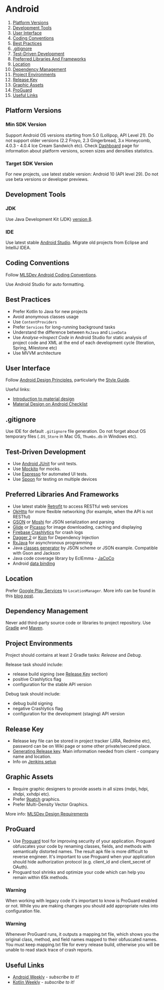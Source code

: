 # Android 

1. [Platform Versions](#platform-versions)
1. [Development Tools](#development-tools)
1. [User Interface](#user-interface)
1. [Coding Conventions](#coding-conventions)
1. [Best Practices](#best-practices)
1. [.gitignore](#gitignore)
1. [Test-Driven Development](#test-driven-development)
1. [Preferred Libraries And Frameworks](#preferred-libraries-and-frameworks)
1. [Location](#location)
1. [Dependency Management](#dependency-management)
1. [Project Environments](#project-environments)
1. [Release Key](#release-key)
1. [Graphic Assets](#graphic-assets)
1. [ProGuard](#proguard)
1. [Useful Links](#useful-links)


## Platform Versions


### Min SDK Version

Support Android OS versions starting from 5.0 (Lollipop, API Level 21). 
Do not support older versions (2.2 Froyo, 2.3 Gingerbread, 3.x Honeycomb, 4.0.3 - 4.0.4 Ice Cream Sandwich etc).
Check [Dashboard](http://developer.android.com/intl/ru/about/dashboards/index.html) page for information about platform versions, screen sizes and densities statistics.

### Target SDK Version

For new projects, use latest stable version: Android 10 (API level 29).
Do not use beta versions or developer previews.


## Development Tools


### JDK

Use Java  Development Kit (JDK) [version 8](http://www.oracle.com/technetwork/java/javase/downloads/jdk8-downloads-2133151.html).


### IDE

Use latest stable [Android Studio](http://developer.android.com/sdk/index.html).
Migrate old projects from Eclipse and IntelliJ IDEA.


## Coding Conventions

Follow [MLSDev Android Coding Conventions](/platform/android/coding-conventions.md). 

Use Android Studio for auto formatting.


## Best Practices

* Prefer Kotlin to Java for new projects
* Avoid anonymous classes usage
* Use `ContentProviders`
* Prefer `Services` for long-running background tasks
* Understand the difference between `RxJava` and `LiveData`
* Use _Analyse->Inspect Code_ in Android Studio for static analysis of project code and XML at the end of each development cycle (Iteration, Spring, Milestone etc)
* Use MVVM architecture


## User Interface

Follow [Android Design Principles](https://developer.android.com/design/get-started/principles.html), particularly the [Style Guide](https://www.google.com/design/spec/style/color.html).

Useful links:
* [Introduction to material design](http://www.google.com/design/spec/material-design/introduction.html)
* [Material Design on Android Checklist](http://android-developers.blogspot.com/2014/10/material-design-on-android-checklist.html)


## .gitignore

Use IDE for default ```.gitignore``` file generation. 
Do not forget about OS temporary files (`.DS_Store` in Mac OS, `Thumbs.db` in Windows etc).


## Test-Driven Development

* Use [Android JUnit](http://developer.android.com/tools/testing/testing_android.html) for unit tests.
* Use [Mockito](https://code.google.com/p/mockito) for mocks.
* Use [Espresso](https://google.github.io/android-testing-support-library/docs/espresso/index.html) for automated UI tests.
* Use [Spoon](http://square.github.io/spoon) for testing on multiple devices


## Preferred Libraries And Frameworks

* Use latest stable [Retrofit](http://square.github.io/retrofit/) to access RESTful web services
* [OkHttp](http://square.github.io/okhttp/) for more flexible networking (for example, when the API is not RESTful)
* [GSON](https://github.com/google/gson) or [Moshi](https://github.com/square/moshi) for JSON serialization and parsing
* [Glide](https://github.com/bumptech/glide) or [Picasso](https://github.com/square/picasso) for image downloading, caching and displaying
* [Firebase Crashlytics](https://firebase.google.com/docs/crashlytics) for crash logs
* [Dagger 2](http://google.github.io/dagger) or [Koin](https://github.com/InsertKoinIO/koin) for Dependency Injection
* [RxJava](https://github.com/ReactiveX/RxJava) for asynchronous programming
* Java [classes generator](http://www.jsonschema2pojo.org) by JSON scheme or JSON example. Compatible with Gson and Jackson
* Java code coverage library by EclEmma - [JaCoCo](http://www.eclemma.org/jacoco/)
* Android [data binding](https://developer.android.com/topic/libraries/data-binding)



## Location

Prefer [Google Play Services](https://developers.google.com/android/guides/setup) to `LocationManager`.
More info can be found in this [blog post](https://mlsdev.com/blog/37-how-to-work-with-geolocation-on-android-version-2).


## Dependency Management

Never add third-party source code or libraries to project repository.
Use [Gradle](http://gradle.org) and [Maven](https://maven.apache.org).


## Project Environments

Project should contains at least 2 Gradle tasks: _Release_ and _Debug_.

Release task should include: 
* release build signing (see [Release Key](#release-key) section)
* positive Crashlytics flag
* configuration for the stable API version
 
Debug task should include:
* debug build signing
* negative Crashlytics flag
* configuration for the development (staging) API version


## Release Key

* Release key file can be stored in project tracker (JIRA, Redmine etc), password can be on Wiki page or some other private/secured place.
* [Generating Release key](https://developer.android.com/tools/publishing/app-signing.html#studio). Main information needed from client - company name and location.
* Info on [Jenkins setup](http://sysmagazine.com/posts/205308/)


## Graphic Assets

* Require graphic designers to provide assets in all sizes (mdpi, hdpi, xhdpi, xxhdpi etc).
* Prefer [9patch](http://developer.android.com/tools/help/draw9patch.html) graphics.
* Prefer Multi-Density Vector Graphics.

More info: [MLSDev Design Requirements](/common/design-requirements.md)

## ProGuard

* Use [Proguard](http://developer.android.com/intl/ru/tools/help/proguard.html) tool for improving security of your application. Proguard obfuscates your code by renaming classes, fields, and methods with semantically distorted names. The result apk file is more difficult to reverse engineer. It's important to use Proguard when your application should hide authorization protocol (e.g. client_id and client_secret of OAuth).
* Proguard tool shrinks and optimize your code which can help you remain within 65k methods.

### Warning

When working with legacy code it's important to know is ProGuard enabled or not. While you are making changes you should add appropriate rules into configuration file.

### Warning

Whenever ProGuard runs, it outputs a mapping.txt file, which shows you the original class, method, and field names mapped to their obfuscated names. You must keep mapping.txt file for every release build, otherwise you will be unable to read stack trace of crash reports.

## Useful Links

* [Android Weekly](http://androidweekly.net) - _subscribe to it!_
* [Kotlin Weekly](http://www.kotlinweekly.net) - _subscribe to it!_
